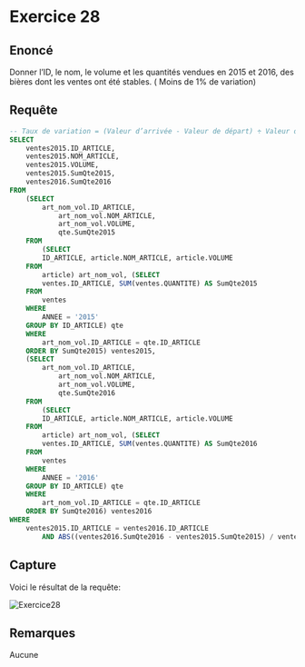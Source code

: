 # Exercice 28

## Enoncé

Donner l’ID, le nom, le volume et les quantités vendues en 2015 et 2016, des bières dont les ventes ont été stables. ( Moins de 1% de variation)

## Requête

``` sql
-- Taux de variation = (Valeur d’arrivée - Valeur de départ) ÷ Valeur de départ × 100
SELECT 
    ventes2015.ID_ARTICLE,
    ventes2015.NOM_ARTICLE,
    ventes2015.VOLUME,
    ventes2015.SumQte2015,
    ventes2016.SumQte2016
FROM
    (SELECT 
        art_nom_vol.ID_ARTICLE,
            art_nom_vol.NOM_ARTICLE,
            art_nom_vol.VOLUME,
            qte.SumQte2015
    FROM
        (SELECT 
        ID_ARTICLE, article.NOM_ARTICLE, article.VOLUME
    FROM
        article) art_nom_vol, (SELECT 
        ventes.ID_ARTICLE, SUM(ventes.QUANTITE) AS SumQte2015
    FROM
        ventes
    WHERE
        ANNEE = '2015'
    GROUP BY ID_ARTICLE) qte
    WHERE
        art_nom_vol.ID_ARTICLE = qte.ID_ARTICLE
    ORDER BY SumQte2015) ventes2015,
    (SELECT 
        art_nom_vol.ID_ARTICLE,
            art_nom_vol.NOM_ARTICLE,
            art_nom_vol.VOLUME,
            qte.SumQte2016
    FROM
        (SELECT 
        ID_ARTICLE, article.NOM_ARTICLE, article.VOLUME
    FROM
        article) art_nom_vol, (SELECT 
        ventes.ID_ARTICLE, SUM(ventes.QUANTITE) AS SumQte2016
    FROM
        ventes
    WHERE
        ANNEE = '2016'
    GROUP BY ID_ARTICLE) qte
    WHERE
        art_nom_vol.ID_ARTICLE = qte.ID_ARTICLE
    ORDER BY SumQte2016) ventes2016
WHERE
    ventes2015.ID_ARTICLE = ventes2016.ID_ARTICLE
        AND ABS((ventes2016.SumQte2016 - ventes2015.SumQte2015) / ventes2015.SumQte2015 * 100) < 1
```

## Capture

Voici le résultat de la requête:

![Exercice28](exercice28.png)

## Remarques
Aucune